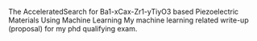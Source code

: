 The AcceleratedSearch for Ba1-xCax-Zr1-yTiyO3 based Piezoelectric Materials Using Machine Learning
My machine learning related write-up (proposal) for my phd qualifying exam.
